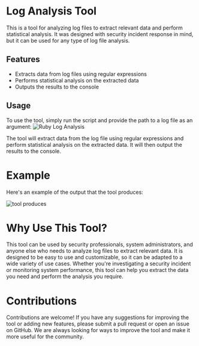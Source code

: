 # Log Analysis Tool

This is a tool for analyzing log files to extract relevant data and perform statistical analysis. It was designed with security incident response in mind, but it can be used for any type of log file analysis.

## Features
* Extracts data from log files using regular expressions
* Performs statistical analysis on the extracted data
* Outputs the results to the console

## Usage
To use the tool, simply run the script and provide the path to a log file as an argument:
![Ruby Log Analysis](https://user-images.githubusercontent.com/84817579/232341754-a786cba7-64af-4886-82b3-c02df9097d13.jpg)

The tool will extract data from the log file using regular expressions and perform statistical analysis on the extracted data. It will then output the results to the console.

# Example

Here's an example of the output that the tool produces:

![tool produces](https://user-images.githubusercontent.com/84817579/232341814-81cae195-9219-4302-924d-227287ee4f4c.jpg)

# Why Use This Tool?

This tool can be used by security professionals, system administrators, and anyone else who needs to analyze log files to extract relevant data. It is designed to be easy to use and customizable, so it can be adapted to a wide variety of use cases. Whether you're investigating a security incident or monitoring system performance, this tool can help you extract the data you need and perform the analysis you require.

# Contributions

Contributions are welcome! If you have any suggestions for improving the tool or adding new features, please submit a pull request or open an issue on GitHub. We are always looking for ways to improve the tool and make it more useful for the community.

